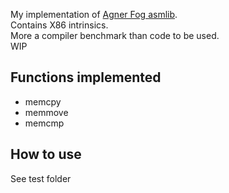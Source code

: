 
My implementation of [Agner Fog asmlib](https://www.agner.org/optimize/#asmlib).
</br>
Contains X86 intrinsics.
</br>
More a compiler benchmark than code to be used.
</br>
WIP

## Functions implemented

 - memcpy
 - memmove
 - memcmp

## How to use

See test folder